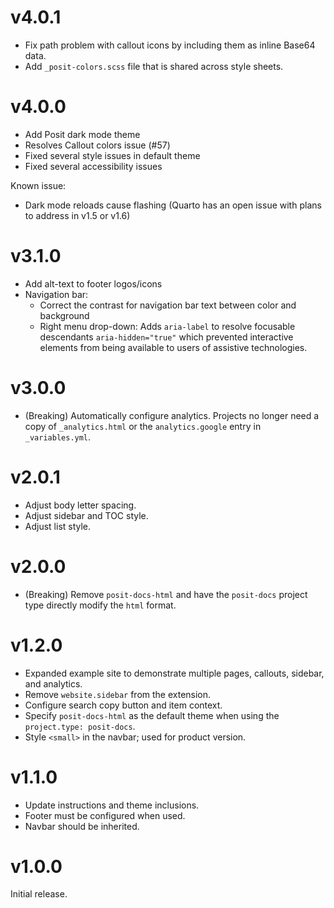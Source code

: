 # v4.0.1

* Fix path problem with callout icons by including them as inline Base64 data.
* Add `_posit-colors.scss` file that is shared across style sheets.

# v4.0.0

* Add Posit dark mode theme
* Resolves Callout colors issue (#57)
* Fixed several style issues in default theme
* Fixed several accessibility issues

Known issue:

* Dark mode reloads cause flashing (Quarto has an open issue with plans to address in v1.5 or v1.6)

# v3.1.0

* Add alt-text to footer logos/icons
* Navigation bar:
    * Correct the contrast for navigation bar text between color and background
    * Right menu drop-down: Adds `aria-label` to resolve focusable descendants `aria-hidden="true"` which prevented interactive elements from being available to users of assistive technologies.

# v3.0.0

* (Breaking) Automatically configure analytics. Projects no longer need a copy
  of `_analytics.html` or the `analytics.google` entry in `_variables.yml`.

# v2.0.1

* Adjust body letter spacing.
* Adjust sidebar and TOC style.
* Adjust list style.

# v2.0.0

* (Breaking) Remove `posit-docs-html` and have the `posit-docs` project type
  directly modify the `html` format.

# v1.2.0

* Expanded example site to demonstrate multiple pages, callouts, sidebar, and analytics.
* Remove `website.sidebar` from the extension.
* Configure search copy button and item context.
* Specify `posit-docs-html` as the default theme when using the `project.type: posit-docs`.
* Style `<small>` in the navbar; used for product version.

# v1.1.0

* Update instructions and theme inclusions.
* Footer must be configured when used.
* Navbar should be inherited.

# v1.0.0

Initial release.
